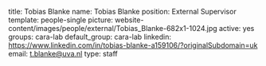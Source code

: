 title: Tobias Blanke
name: Tobias Blanke
position: External Supervisor
template: people-single
picture: website-content/images/people/external/Tobias_Blanke-682x1-1024.jpg
active: yes
groups: cara-lab
default_group: cara-lab
linkedin: https://www.linkedin.com/in/tobias-blanke-a159106/?originalSubdomain=uk
email: t.blanke@uva.nl
type: staff
